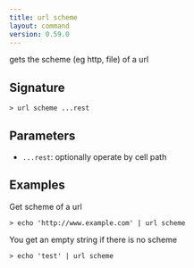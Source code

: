 ```yaml
---
title: url scheme
layout: command
version: 0.59.0
---
```


gets the scheme (eg http, file) of a url

## Signature

```> url scheme ...rest```

## Parameters

 -  `...rest`: optionally operate by cell path

## Examples

Get scheme of a url
```shell
> echo 'http://www.example.com' | url scheme
```

You get an empty string if there is no scheme
```shell
> echo 'test' | url scheme
```
